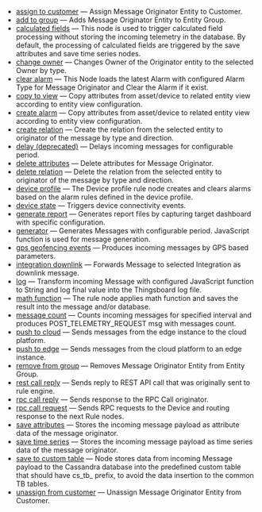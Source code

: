 - [assign to customer](/docs/user-guide/rule-engine-2-0/nodes/action/assign-to-customer) — Assign Message Originator Entity to Customer.
- [add to group](/docs/user-guide/rule-engine-2-0/nodes/action/add-to-group) — Adds Message Originator Entity to Entity Group.
- [calculated fields](/docs/user-guide/rule-engine-2-0/nodes/action/calculated-fields) — This node is used to trigger calculated field processing without storing the incoming telemetry in the database. By default, the processing of calculated fields are triggered by the save attributes and save time series nodes.
- [change owner](/docs/user-guide/rule-engine-2-0/nodes/action/change-owner) — Changes Owner of the Originator entity to the selected Owner by type.
- [clear alarm](/docs/user-guide/rule-engine-2-0/nodes/action/clear-alarm) — This Node loads the latest Alarm with configured Alarm Type for Message Originator and Clear the Alarm if it exist.
- [copy to view](/docs/user-guide/rule-engine-2-0/nodes/action/copy-to-view) — Copy attributes from asset/device to related entity view according to entity view configuration. 
- [create alarm](/docs/user-guide/rule-engine-2-0/nodes/action/create-alarm) — Copy attributes from asset/device to related entity view according to entity view configuration.
- [create relation](/docs/user-guide/rule-engine-2-0/nodes/action/create-relation) — Create the relation from the selected entity to originator of the message by type and direction.
- [delay (deprecated)](/docs/user-guide/rule-engine-2-0/nodes/action/delay) — Delays incoming messages for configurable period.
- [delete attributes](/docs/user-guide/rule-engine-2-0/nodes/action/delete-attributes) — Delete attributes for Message Originator.
- [delete relation](/docs/user-guide/rule-engine-2-0/nodes/action/delete-relation) — Delete the relation from the selected entity to originator of the message by type and direction.
- [device profile](/docs/user-guide/rule-engine-2-0/nodes/action/device-profile) — The Device profile rule node creates and clears alarms based on the alarm rules defined in the device profile.
- [device state](/docs/user-guide/rule-engine-2-0/nodes/action/device-state) — Triggers device connectivity events.
- [generate report](/docs/user-guide/rule-engine-2-0/nodes/action/generate-report) — Generates report files by capturing target dashboard with specific configuration.
- [generator](/docs/user-guide/rule-engine-2-0/nodes/action/generator) — Generates Messages with configurable period. JavaScript function is used for message generation.
- [gps geofencing events](/docs/user-guide/rule-engine-2-0/nodes/action/gps-geofencing-events) — Produces incoming messages by GPS based parameters.
- [integration downlink](/docs/user-guide/rule-engine-2-0/nodes/action/integration-downlink) — Forwards Message to selected Integration as downlink message.
- [log](/docs/user-guide/rule-engine-2-0/nodes/action/log) — Transform incoming Message with configured JavaScript function to String and log final value into the Thingsboard log file.
- [math function](/docs/user-guide/rule-engine-2-0/nodes/action/math-function) — The rule node applies math function and saves the result into the message and/or database.
- [message count](/docs/user-guide/rule-engine-2-0/nodes/action/message-count) — Counts incoming messages for specified interval and produces POST_TELEMETRY_REQUEST msg with messages count.
- [push to cloud](/docs/user-guide/rule-engine-2-0/nodes/action/push-to-cloud) — Sends messages from the edge instance to the cloud platform.
- [push to edge](/docs/user-guide/rule-engine-2-0/nodes/action/push-to-edge) — Sends messages from the cloud platform to an edge instance.
- [remove from group](/docs/user-guide/rule-engine-2-0/nodes/action/remove-from-group) — Removes Message Originator Entity from Entity Group.
- [rest call reply](/docs/user-guide/rule-engine-2-0/nodes/action/rest-call-reply) — Sends reply to REST API call that was originally sent to rule engine.
- [rpc call reply](/docs/user-guide/rule-engine-2-0/nodes/action/rpc-call-reply) — Sends response to the RPC Call originator.
- [rpc call request](/docs/user-guide/rule-engine-2-0/nodes/action/rpc-call-request) — Sends RPC requests to the Device and routing response to the next Rule nodes.
- [save attributes](/docs/user-guide/rule-engine-2-0/nodes/action/save-attributes) — Stores the incoming message payload as attribute data of the message originator.
- [save time series](/docs/user-guide/rule-engine-2-0/nodes/action/save-timeseries) — Stores the incoming message payload as time series data of the message originator.
- [save to custom table](/docs/user-guide/rule-engine-2-0/nodes/action/save-to-custom-table) — Node stores data from incoming Message payload to the Cassandra database into the predefined custom table that should have cs_tb_ prefix, to avoid the data insertion to the common TB tables.
- [unassign from customer](/docs/user-guide/rule-engine-2-0/nodes/action/unassign-from-customer) — Unassign Message Originator Entity from Customer.
